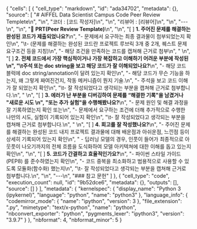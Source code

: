 {
 "cells": [
  {
   "cell_type": "markdown",
   "id": "ada34702",
   "metadata": {},
   "source": [
    "# AIFFEL Data Scientist Campus Code Peer Review Templete\n",
    "\n",
    "코더 : [코드 작성자]\n",
    "\n",
    "리뷰어 : [리뷰어]\n",
    "\n",
    "---\n",
    "\n",
    "🔑 **PRT(Peer Review Template)**\n",
    "\n",
    "[ ]  **1. 주어진 문제를 해결하는 완성된 코드가 제출되었나요?**\n",
    "- 문제에서 요구하는 최종 결과물이 첨부되었는지 확인\n",
    "\t- (문제를 해결하는 완성된 코드란 프로젝트 루브릭 3개 중 2개, 퀘스트 문제 요구조건 등을 지칭)\n",
    "- 해당 조건을 만족하는 코드를 캡쳐해 근거로 첨부\n",
    "    \n",
    "[ ]  **2. 전체 코드에서 가장 핵심적이거나 가장 복잡하고 이해하기 어려운 부분에 작성된 \n",
    "\t주석 또는 doc string을 보고 해당 코드가 잘 이해되었나요?**\n",
    "- 해당 코드 블럭에 doc string/annotation이 달려 있는지 확인\n",
    "- 해당 코드가 무슨 기능을 하는지, 왜 그렇게 짜여진건지, 작동 메커니즘이 뭔지 기술.\n",
    "- 주석을 보고 코드 이해가 잘 되었는지 확인\n",
    "\t- 잘 작성되었다고 생각되는 부분을 캡쳐해 근거로 첨부합니다.\n",
    "        \n",
    "[ ]  **3. 에러가 난 부분을 디버깅하여 문제를 “해결한 기록\"을 남겼거나 \"새로운 시도 \n",
    "또는 추가 실험\"을 수행해봤나요?**\n",
    "- 문제 원인 및 해결 과정을 잘 기록하였는지 확인 또는\n",
    "- 문제에서 요구하는 조건에 더해 추가적으로 수행한 나만의 시도, 실험이 기록되어 있는지 확인\n",
    "\t- 잘 작성되었다고 생각되는 부분을 캡쳐해 근거로 첨부합니다.\n",
    "        \n",
    "[ ]  **4. 회고를 잘 작성했나요?**\n",
    "- 주어진 문제를 해결하는 완성된 코드 내지 프로젝트 결과물에 대해 배운점과 아쉬운점, 느낀점 등이 상세히 기록되어 있는지 확인\n",
    "    - 딥러닝 모델의 경우, 인풋이 들어가 최종적으로 아웃풋이 나오기까지의 전체 흐름을 도식화하여 모델 아키텍쳐에 대한 이해를 돕고 있는지 확인\n",
    "\n",
    "[ ]  **5. 코드가 간결하고 효율적인가요?**\n",
    "- 파이썬 스타일 가이드 (PEP8) 를 준수하였는지 확인\n",
    "- 코드 중복을 최소화하고 범용적으로 사용할 수 있도록 모듈화(함수화) 했는지\n",
    "\t- 잘 작성되었다고 생각되는 부분을 캡쳐해 근거로 첨부합니다.\n",
    "\n",
    "---\n",
    "### 참고 문헌"
   ]
  },
  {
   "cell_type": "code",
   "execution_count": null,
   "id": "9b52dce6",
   "metadata": {},
   "outputs": [],
   "source": []
  }
 ],
 "metadata": {
  "kernelspec": {
   "display_name": "Python 3 (ipykernel)",
   "language": "python",
   "name": "python3"
  },
  "language_info": {
   "codemirror_mode": {
    "name": "ipython",
    "version": 3
   },
   "file_extension": ".py",
   "mimetype": "text/x-python",
   "name": "python",
   "nbconvert_exporter": "python",
   "pygments_lexer": "ipython3",
   "version": "3.9.7"
  }
 },
 "nbformat": 4,
 "nbformat_minor": 5
}
